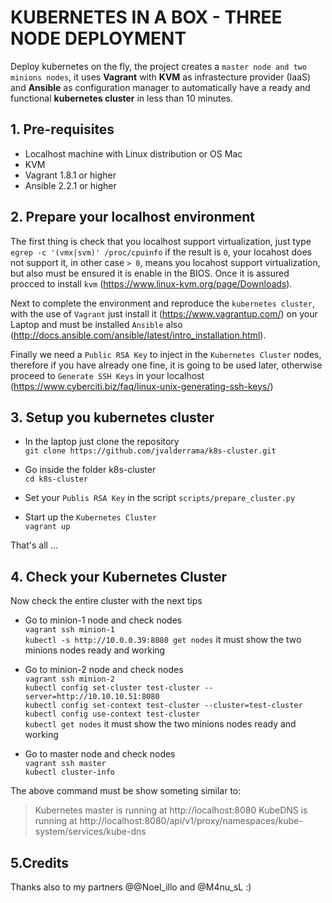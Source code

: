 # KUBERNETES IN A BOX - THREE NODE DEPLOYMENT

Deploy kubernetes on the fly, the project creates a ``master node and two minions nodes``,
it uses **Vagrant** with **KVM** as infrastecture provider (IaaS) and **Ansible** as configuration manager
to automatically have a ready and functional **kubernetes cluster** in less than 10 minutes.

## 1. Pre-requisites

* Localhost machine with Linux distribution or OS Mac
* KVM
* Vagrant 1.8.1 or higher
* Ansible 2.2.1 or higher

## 2. Prepare your localhost environment

The first thing is check that you localhost support virtualization, just type 
``egrep -c '(vmx|svm)' /proc/cpuinfo`` if the result is ``0``, your locahost does not support it, 
in other case ``> 0``, means you locahost support virtualization, but also must be ensured it is enable 
in the BIOS. Once it is assured procced to install ``kvm`` (https://www.linux-kvm.org/page/Downloads).

Next to complete the environment and reproduce the ``kubernetes cluster``, 
with the use of ``Vagrant`` just install it (https://www.vagrantup.com/) on your Laptop and must be 
installed ``Ansible`` also (http://docs.ansible.com/ansible/latest/intro_installation.html).

Finally we need a ``Public RSA Key`` to inject in the ``Kubernetes Cluster`` nodes, therefore if you have already 
one fine, it is going to be used later, otherwise proceed to ``Generate SSH Keys`` in your localhost
(https://www.cyberciti.biz/faq/linux-unix-generating-ssh-keys/)

## 3. Setup you kubernetes cluster

* In the laptop just clone the repository   
   ``git clone https://github.com/jvalderrama/k8s-cluster.git``

* Go inside the folder k8s-cluster  
   ``cd k8s-cluster``

* Set your ``Publis RSA Key`` in the script ``scripts/prepare_cluster.py``

* Start up the ``Kubernetes Cluster``  
   ``vagrant up``

That's all ...

## 4. Check your Kubernetes Cluster

Now check the entire cluster with the next tips

* Go to minion-1 node and check nodes  
  ``vagrant ssh minion-1``  
  ``kubectl -s http://10.0.0.39:8080 get nodes`` it must show the two minions nodes ready and working

* Go to minion-2 node and check nodes  
  ``vagrant ssh minion-2``  
  ``kubectl config set-cluster test-cluster --server=http://10.10.10.51:8080``  
  ``kubectl config set-context test-cluster --cluster=test-cluster``  
  ``kubectl config use-context test-cluster``  
  ``kubectl get nodes`` it must show the two minions nodes ready and working

* Go to master node and check nodes  
  ``vagrant ssh master``  
  ``kubectl cluster-info``  

The above command must be show someting similar to:  
   
>Kubernetes master is running at http://localhost:8080 
>KubeDNS is running at http://localhost:8080/api/v1/proxy/namespaces/kube-system/services/kube-dns

## 5.Credits

Thanks also to my partners @@Noel_illo and @M4nu_sL :)
